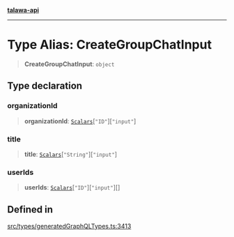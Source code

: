 [**talawa-api**](../../../README.md)

***

# Type Alias: CreateGroupChatInput

> **CreateGroupChatInput**: `object`

## Type declaration

### organizationId

> **organizationId**: [`Scalars`](Scalars.md)\[`"ID"`\]\[`"input"`\]

### title

> **title**: [`Scalars`](Scalars.md)\[`"String"`\]\[`"input"`\]

### userIds

> **userIds**: [`Scalars`](Scalars.md)\[`"ID"`\]\[`"input"`\][]

## Defined in

[src/types/generatedGraphQLTypes.ts:3413](https://github.com/Suyash878/talawa-api/blob/f376d03c37e9acd046e7cc983947432c95f74442/src/types/generatedGraphQLTypes.ts#L3413)
